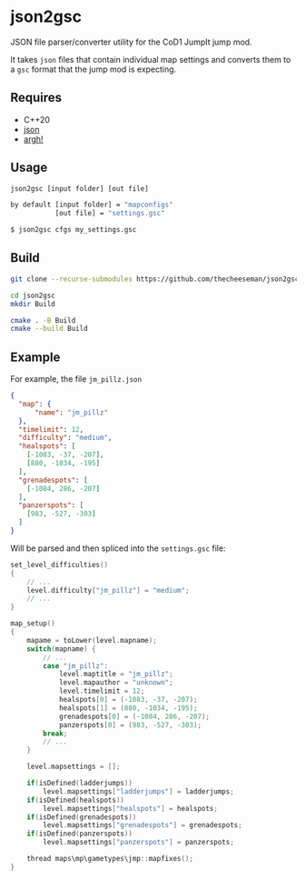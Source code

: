 <!--
SPDX-FileCopyrightText: 2023 thecheeseman

SPDX-License-Identifier: CC0-1.0
-->

# json2gsc

JSON file parser/converter utility for the CoD1 JumpIt jump mod.

It takes `json` files that contain individual map settings and converts them
to a `gsc` format that the jump mod is expecting.

## Requires

- C++20
- [json](https://github.com/nlohmann/json)
- [argh!](https://github.com/adishavit/argh)

## Usage

```bash
json2gsc [input folder] [out file]

by default [input folder] = "mapconfigs"
           [out file] = "settings.gsc"

$ json2gsc cfgs my_settings.gsc
```

## Build

```bash
git clone --recurse-submodules https://github.com/thecheeseman/json2gsc

cd json2gsc
mkdir Build

cmake . -B Build
cmake --build Build
```

## Example

For example, the file `jm_pillz.json`

```json
{
  "map": {
      "name": "jm_pillz"
  },
  "timelimit": 12,
  "difficulty": "medium",
  "healspots": [
    [-1083, -37, -207],
    [880, -1034, -195]
  ],
  "grenadespots": [
    [-1084, 286, -207]
  ],
  "panzerspots": [
    [983, -527, -303]
  ]
}
```

Will be parsed and then spliced into the `settings.gsc` file:

```c
set_level_difficulties()
{
    // ...
    level.difficulty["jm_pillz"] = "medium";
    // ...
}

map_setup()
{
    mapame = toLower(level.mapname);
    switch(mapname) {
        // ...
        case "jm_pillz":
            level.maptitle = "jm_pillz";
            level.mapauthor = "unknown";
            level.timelimit = 12;
            healspots[0] = (-1083, -37, -207);
            healspots[1] = (880, -1034, -195);
            grenadespots[0] = (-1084, 286, -207);
            panzerspots[0] = (983, -527, -303);
        break;
        // ...
    }

    level.mapsettings = [];

    if(isDefined(ladderjumps))
        level.mapsettings["ladderjumps"] = ladderjumps;
    if(isDefined(healspots))
        level.mapsettings["healspots"] = healspots;
    if(isDefined(grenadespots))
        level.mapsettings["grenadespots"] = grenadespots;
    if(isDefined(panzerspots))
        level.mapsettings["panzerspots"] = panzerspots;

    thread maps\mp\gametypes\jmp::mapfixes();
}
```
